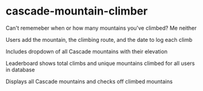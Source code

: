 # cascade-mountain-climber
Can't rememeber when or how many mountains you've climbed? Me neither

Users add the mountain, the climbing route, and the date to log each climb

Includes dropdown of all Cascade mountains with their elevation

Leaderboard shows total climbs and unique mountains climbed for all users in database

Displays all Cascade mountains and checks off climbed mountains

